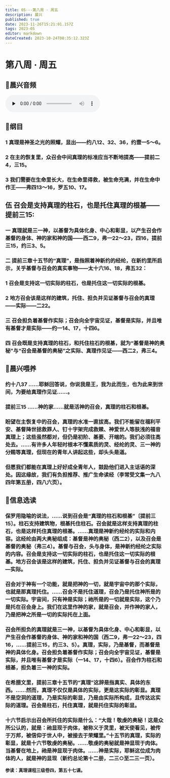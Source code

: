 ```yaml
---
title: 05---第八周 · 周五
description: 晨兴
published: true
date: 2023-11-26T15:21:01.157Z
tags: 2023-05
editor: markdown
dateCreated: 2023-10-24T08:35:12.323Z
---
```


# 第八周 · 周五
## 🎵晨兴音频
<audio id="audio" controls="" preload="none">
      <source id="mp3" src="/2023-05/week8/week8day5.mp3">
</audio>

## 📖纲目

### 1  真理是神圣之光的照耀，显出——约八12、32、36，约壹一5～6。

### 2  在主的恢复里，众召会中间真理的标准应当不断地提高——提前二4，三15。

### 3  我们需要在生命里长大，在生命里得救，被生命充满，并在生命中作王——弗四13～16，罗五10、17。

## 伍  召会是支持真理的柱石，也是托住真理的根基——提前三15:

### 一  真理就是三一神，以基督为具体化身、中心和彰显，以产生召会作基督的身体、神的家和神的国——西二9，弗一22～23，四16，提前三15，约三3、5。

### 二  提前三章十五节的“真理”，是指照着神新约的经纶，在新约里所启示，关乎基督与召会的真实事物——太十六16、18，弗五32：

### 1  召会是支持这一切实际的柱石，也是托住这一切实际的根基。

### 2  地方召会该是这样的建筑，托住、担负并见证基督与召会的真理——实际——二22。

### 三  召会担负着基督作实际；召会向全宇宙见证，基督是实际，并且唯有基督才是实际——约一14、17，十四6。

### 四  召会既是支持真理的柱石，和托住柱石的根基，就为“基督是神的奥秘”与“召会是基督的奥秘”之实际、真理作见证——西二2，弗三4。

## 📖晨兴喂养

### **约十八37    ……耶稣回答说，你说我是王，我为此而生，也为此来到世间，为要给真理作见证……。**

### **提前三15    ……神的家……就是活神的召会，真理的柱石和根基。**

### 盼望在主恢复中的召会，真理的水准一直拔高。我们不能留在福利平安、基督降世拯救罪人、钉十字架完成救赎、神爱世人等肤浅的福音真理上；这些虽然都对，但仍是初阶、基要、开端的。我们必须往高处去。……有许多人年轻时根本不懂素质的灵、经纶的灵、三一神的分赐等真理，但现在的青年人讲起这些，却头头是道。

### 但愿我们都能在真理上好好成全青年人，鼓励他们进入主话语的深处。因这缘故，我们有负担推荐、推广生命读经（李常受文集一九八四年第五册，四八六页）。

## 📖信息选读

### 保罗用隐喻的说法，……说到召会是“真理的柱石和根基”〔提前三15〕。柱石支持建筑物，根基托住柱石。召会就是这样支持真理的柱石，也是这样托住真理的根基。……真理是神新约经纶的实际和内容。这经纶由两大奥秘组成：基督是神的奥秘（西二2），以及召会是基督的奥秘（弗三4）。基督与召会，头与身体，是神新约经纶之实际的内容。召会是支持这一切实际的柱石，也是托住这一切实际的根基。地方召会该是这样的建筑，托住、担负并见证基督与召会的真理—实际。

### 召会对于神有一个功能，就是把神的一切，就是宇宙中的那个实际，也就是那真理托住。……召会不是托住道理，召会乃是托住神所是的一切实际。宇宙间，只有神是实际；祂所是的一切就是实际，这个乃是托在召会身上。我们在这里作神的家，就是召会，并作神的家人，乃是把神之所是一切的实际托在上面。

### 召会所担负的真理就是三一神，以基督为具体化身、中心和彰显，以产生召会作基督的身体、神的家和神的国（西二9，弗一22～23，四16，……提前三15，约三3、5）。真理，实际，乃是基督，而基督是神的具体化身。召会担负着基督作实际；召会向全宇宙见证，基督是实际，并且唯有基督才是实际（一14、17，十四6）。召会作为柱石和根基，担负着三一神的实际。

### 在希腊文里，提前三章十五节的“真理”这辞是指真实、具体的东西。……然而，真理不仅仅是具体的实际，更是这实际的彰显。真理不是空洞的道理，乃是实际的彰显，乃是由实际所构成，且传达这实际的道理。召会是柱石，托住真理，就是托住实际的彰显。

### 十六节启示出召会所托住的实际是什么：“大哉！敬虔的奥秘！这是众所公认的，就是：祂显现于肉体，被称义于灵里，被天使看见，被传于万邦，被信仰于世人中，被接去于荣耀里。”十五节的真理，实际的彰显，就是十六节敬虔的奥秘。……敬虔的奥秘就是神显现于肉体。当基督在地上，祂是神显现于肉体。……神是实际，耶稣这位成为肉体的人，就是神的显现（新约总论第十二册，二三○至二三一页）。

**参读：真理课程三级卷四，第五十七课。**
<!-- Google tag (gtag.js) -->
<script async src="https://www.googletagmanager.com/gtag/js?id=G-1P8709Z16T"></script>
<script>
  window.dataLayer = window.dataLayer || [];
  function gtag(){dataLayer.push(arguments);}
  gtag('js', new Date());

  gtag('config', 'G-1P8709Z16T');
</script>

